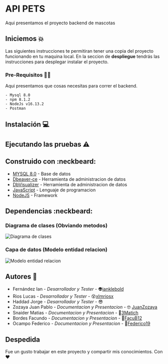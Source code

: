 # API PETS 
Aqui presentamos el proyecto backend de mascotas

## Iniciemos :boom:

Las siguientes instrucciones te permitiran tener una copia del proyecto funcionando en tu maquina local. En la seccion de **despliegue** tendrás
las instrucciones para desplegar instalar el proyecto. 


### Pre-Requisitos :technologist:

Aqui presentamos que cosas necesitas para correr el backend. 
```
- Mysql 8.0
- npm 8.1.2
- NodeJs v16.13.2
- Postman   
```

## Instalación :computer:

## Ejecutando las pruebas :warning:

## Construido con :neckbeard:

- [MYSQL 8.0](https://www.postgresql.org/download/) - Base de datos
- [Dbeaver-ce](https://dbeaver.io/download/) - Herramienta de administracion de datos 
- [DbVisualizer](https://www.dbvis.com/) - Herramienta de administracion de datos 
- [JavaScript](https://www.javascript.com/) - Lenguaje de programacion
- [NodeJS](https://nodejs.org/es/) - Framework

## Dependencias :neckbeard:





### Diagrama de clases (Obviando metodos)
![Diagrama de clases]()
### Capa de datos (Modelo entidad relacion)
![Modelo entidad relacion](https://i.imgur.com/t3l1Xqw.png)

## Autores :star_struck:

- Fernández Ian - *Desarrollador y Tester* - :alien:[ianklebold](https://github.com/ianklebold)
- Rios Lucas - *Desarrollador y Tester* - :dizzy_face:[xlmriosx](https://github.com/xlmriosx)
- Haddad Jorge - *Desarrollador y Tester* - :sunglasses: 
- Zozaya Juan Pablo - *Documentacion y Presentacion* - :nerd_face: [JuanZozaya](https://github.com/JuanZozaya)
- Snaider Matias - *Documentacion y Presentacion* - :disguised_face:[3Matich](https://github.com/3Matich)
- Bordes Facundo - *Documentacion y Presentacion* - :partying_face:[FacuB12](https://github.com/FacuB12)
- Ocampo Federico - *Documentacion y Presentacion* - :cowboy_hat_face:[Federico19](https://github.com/Federico19)

## Despedida

Fue un gusto trabajar en este proyecto y compartir mis conocimientos. Con :heart:
